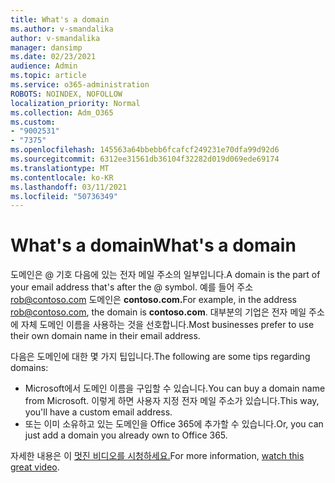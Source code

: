 ```yaml
---
title: What's a domain
ms.author: v-smandalika
author: v-smandalika
manager: dansimp
ms.date: 02/23/2021
audience: Admin
ms.topic: article
ms.service: o365-administration
ROBOTS: NOINDEX, NOFOLLOW
localization_priority: Normal
ms.collection: Adm_O365
ms.custom:
- "9002531"
- "7375"
ms.openlocfilehash: 145563a64bbebb6fcafcf249231e70dfa99d92d6
ms.sourcegitcommit: 6312ee31561db36104f32282d019d069ede69174
ms.translationtype: MT
ms.contentlocale: ko-KR
ms.lasthandoff: 03/11/2021
ms.locfileid: "50736349"
---
```

# <a name="whats-a-domain"></a><span data-ttu-id="1ac92-102">What's a domain</span><span class="sxs-lookup"><span data-stu-id="1ac92-102">What's a domain</span></span>

<span data-ttu-id="1ac92-103">도메인은 @ 기호 다음에 있는 전자 메일 주소의 일부입니다.</span><span class="sxs-lookup"><span data-stu-id="1ac92-103">A domain is the part of your email address that's after the @ symbol.</span></span> <span data-ttu-id="1ac92-104">예를 들어 주소 rob@contoso.com 도메인은 **contoso.com.**</span><span class="sxs-lookup"><span data-stu-id="1ac92-104">For example, in the address rob@contoso.com, the domain is **contoso.com**.</span></span> <span data-ttu-id="1ac92-105">대부분의 기업은 전자 메일 주소에 자체 도메인 이름을 사용하는 것을 선호합니다.</span><span class="sxs-lookup"><span data-stu-id="1ac92-105">Most businesses prefer to use their own domain name in their email address.</span></span>

<span data-ttu-id="1ac92-106">다음은 도메인에 대한 몇 가지 팁입니다.</span><span class="sxs-lookup"><span data-stu-id="1ac92-106">The following are some tips regarding domains:</span></span>

- <span data-ttu-id="1ac92-107">Microsoft에서 도메인 이름을 구입할 수 있습니다.</span><span class="sxs-lookup"><span data-stu-id="1ac92-107">You can buy a domain name from Microsoft.</span></span> <span data-ttu-id="1ac92-108">이렇게 하면 사용자 지정 전자 메일 주소가 있습니다.</span><span class="sxs-lookup"><span data-stu-id="1ac92-108">This way, you'll have a custom email address.</span></span>
- <span data-ttu-id="1ac92-109">또는 이미 소유하고 있는 도메인을 Office 365에 추가할 수 있습니다.</span><span class="sxs-lookup"><span data-stu-id="1ac92-109">Or, you can just add a domain you already own to Office 365.</span></span>

<span data-ttu-id="1ac92-110">자세한 내용은 이 [멋진 비디오를 시청하세요.](https://www.youtube.com/watch)</span><span class="sxs-lookup"><span data-stu-id="1ac92-110">For more information, [watch this great video](https://www.youtube.com/watch).</span></span>
